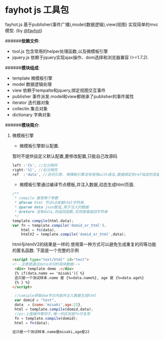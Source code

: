 fayhot js 工具包
======
[@fayhot]:http://weibo.com/misaki07
fayhot.js 基于publisher(事件广播),model(数据逻辑),view(视图) 实现简单的mvc模型. (by [@fayhot])

######**依赖文件**:
+ tool.js   包含常用的helper处理函数,以及微模板引擎
+ jquery.js 依赖于jquery实现ajax操作、dom选择和浏览器兼容 (>=1.7.2).

######**模块组成**:
+ template 微模板引擎
+ model    数据逻辑处理
+ view     依赖于tempalte和jquery,绑定视图交互事件
+ publisher 事件派发.model和view都继承了publisher的事件属性
+ iterator  迭代器对象
+ collectin 集合对象
+ dictionary 字典对象

######**模块简介**:
1. 微模板引擎
   
   + 微模板引擎默认配置.
   
   暂时不提供自定义默认配置,要修改配置,只能自己改源码
   
   ```js
   left :'{%', //左分隔符
   right:'%}', //右分隔符
   ref  :'data', //访问引用. 微模板引擎没有使用with语法,数据绑定到ref指定的变量上.默认为data
   ```
   + 微模板引擎通过编译节点模板,并注入数据,动态生成html页面.

   ```js
   /**
    * compile 接受两个参数
    * @Param html 节点id或者html字符串.
    * @param data json数组,用于注入的数据
    * @return 没有data,则返回函数,否则直接返回字符串
    */
   template.compile(html,data);
   var fn = template.compile('domid_or_html'),
       html = fn(data),
       htmlV2 = template.compile('domid_or_html',data);
   ```
   html与htmlV2的结果是一样的.使用第一种方式可以避免生成重复的同等功能的匿名函数.
   下面是一个完整的示例
   ```html
   <script type="text/html" id="test">
   <!--注意是通过data访问的具体数据-->
    <div> template demo .</div>
    {% if(data.name == 'misaki'){ %}
    这只是一个测试样本.name 是 {%=data.name%}, age 是 {%=data.age%}
    {% } %}
   </script>
   ```
   ```js
    //comiple获取dom节点内容并注入数据生成html
    var domid = "test",
    data  = {name:'misaki',age:22},
    html = template.compile(domid,data);
    //ps:上面操作等同于,唯一的区别是fn可复用
    fn = template.compile(domid);
    html = fn(data);
   ```
   ```html
   这只是一个测试样本.name是misaki,age是22
   ```
